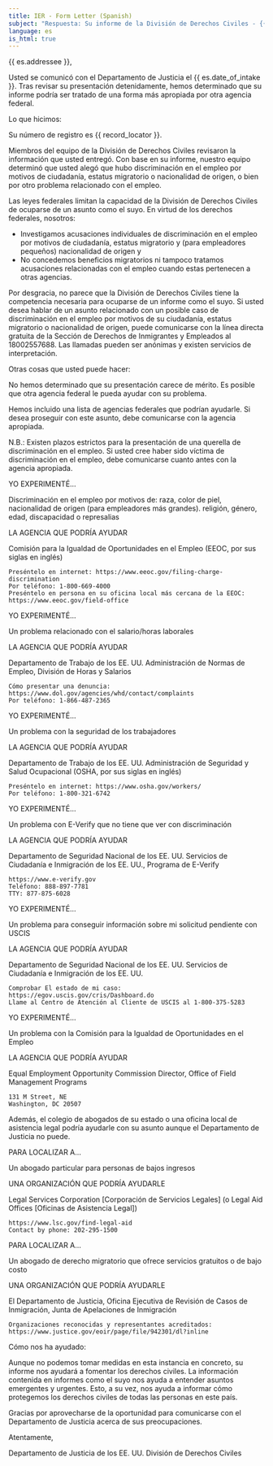 ```yaml
---
title: IER - Form Letter (Spanish)
subject: "Respuesta: Su informe de la División de Derechos Civiles - {{ record_locator }} de la Sección {{ es.section_name }}"
language: es
is_html: true
---
```

{{ es.addressee }},

Usted se comunicó con el Departamento de Justicia el {{ es.date_of_intake }}. Tras revisar su presentación detenidamente, hemos determinado que su informe podría ser tratado de una forma más apropiada por otra agencia federal.


Lo que hicimos:

Su número de registro es {{ record_locator }}.

Miembros del equipo de la División de Derechos Civiles revisaron la información que usted entregó. Con base en su informe, nuestro equipo determinó que usted alegó que hubo discriminación en el empleo por motivos de ciudadanía, estatus migratorio o nacionalidad de origen, o bien por otro problema relacionado con el empleo.

Las leyes federales limitan la capacidad de la División de Derechos Civiles de ocuparse de un asunto como el suyo. En virtud de los derechos federales, nosotros:

  - Investigamos acusaciones individuales de discriminación en el empleo por motivos de ciudadanía, estatus migratorio y (para empleadores pequeños) nacionalidad de origen y
  - No concedemos beneficios migratorios ni tampoco tratamos acusaciones relacionadas con el empleo cuando estas pertenecen a otras agencias.

Por desgracia, no parece que la División de Derechos Civiles tiene la competencia necesaria para ocuparse de un informe como el suyo. Si usted desea hablar de un asunto relacionado con un posible caso de discriminación en el empleo por motivos de su ciudadanía, estatus migratorio o nacionalidad de origen, puede comunicarse con la línea directa gratuita de la Sección de Derechos de Inmigrantes y Empleados al 18002557688. Las llamadas pueden ser anónimas y existen servicios de interpretación.


Otras cosas que usted puede hacer:

No hemos determinado que su presentación carece de mérito. Es posible que otra agencia federal le pueda ayudar con su problema.

Hemos incluido una lista de agencias federales que podrían ayudarle. Si desea proseguir con este asunto, debe comunicarse con la agencia apropiada.

N.B.: Existen plazos estrictos para la presentación de una querella de discriminación en el empleo. Si usted cree haber sido víctima de discriminación en el empleo, debe comunicarse cuanto antes con la agencia apropiada.


YO EXPERIMENTÉ…

Discriminación en el empleo por motivos de: raza, color de piel, nacionalidad de origen (para empleadores más grandes). religión, género, edad, discapacidad o represalias

LA AGENCIA QUE PODRÍA AYUDAR

Comisión para la Igualdad de Oportunidades en el Empleo (EEOC, por sus siglas en inglés)

    Preséntelo en internet: https://www.eeoc.gov/filing-charge-discrimination
    Por teléfono: 1-800-669-4000
    Preséntelo en persona en su oficina local más cercana de la EEOC: https://www.eeoc.gov/field-office


YO EXPERIMENTÉ…

Un problema relacionado con el salario/horas laborales

LA AGENCIA QUE PODRÍA AYUDAR

Departamento de Trabajo de los EE. UU.
Administración de Normas de Empleo, División de Horas y Salarios 

    Cómo presentar una denuncia: https://www.dol.gov/agencies/whd/contact/complaints
    Por teléfono: 1-866-487-2365


YO EXPERIMENTÉ…

Un problema con la seguridad de los trabajadores

LA AGENCIA QUE PODRÍA AYUDAR

Departamento de Trabajo de los EE. UU.
Administración de Seguridad y Salud Ocupacional (OSHA, por sus siglas en inglés) 

    Preséntelo en internet: https://www.osha.gov/workers/
    Por teléfono: 1-800-321-6742


YO EXPERIMENTÉ…

Un problema con E-Verify que no tiene que ver con discriminación

LA AGENCIA QUE PODRÍA AYUDAR

Departamento de Seguridad Nacional de los EE. UU.
Servicios de Ciudadanía e Inmigración de los EE. UU., Programa de E-Verify

    https://www.e-verify.gov
    Teléfono: 888-897-7781
    TTY: 877-875-6028


YO EXPERIMENTÉ…

Un problema para conseguir información sobre mi solicitud pendiente con USCIS

LA AGENCIA QUE PODRÍA AYUDAR

Departamento de Seguridad Nacional de los EE. UU.
Servicios de Ciudadanía e Inmigración de los EE. UU.

    Comprobar El estado de mi caso: https://egov.uscis.gov/cris/Dashboard.do
    Llame al Centro de Atención al Cliente de USCIS al 1-800-375-5283


YO EXPERIMENTÉ…

Un problema con la Comisión para la Igualdad de Oportunidades en el Empleo

LA AGENCIA QUE PODRÍA AYUDAR

Equal Employment Opportunity Commission
Director, Office of Field Management Programs 

    131 M Street, NE 
    Washington, DC 20507


Además, el colegio de abogados de su estado o una oficina local de asistencia legal podría ayudarle con su asunto aunque el Departamento de Justicia no puede.


PARA LOCALIZAR A…

Un abogado particular para personas de bajos ingresos

UNA ORGANIZACIÓN QUE PODRÍA AYUDARLE

Legal Services Corporation [Corporación de Servicios Legales] (o Legal Aid Offices [Oficinas de Asistencia Legal])

    https://www.lsc.gov/find-legal-aid
    Contact by phone: 202-295-1500


PARA LOCALIZAR A…

Un abogado de derecho migratorio que ofrece servicios gratuitos o de bajo costo

UNA ORGANIZACIÓN QUE PODRÍA AYUDARLE

El Departamento de Justicia, Oficina Ejecutiva de Revisión de Casos de Inmigración, Junta de Apelaciones de Inmigración

    Organizaciones reconocidas y representantes acreditados: https://www.justice.gov/eoir/page/file/942301/dl?inline


Cómo nos ha ayudado:

Aunque no podemos tomar medidas en esta instancia en concreto, su informe nos ayudará a fomentar los derechos civiles. La información contenida en informes como el suyo nos ayuda a entender asuntos emergentes y urgentes. Esto, a su vez, nos ayuda a informar cómo protegemos los derechos civiles de todas las personas en este país.

Gracias por aprovecharse de la oportunidad para comunicarse con el Departamento de Justicia acerca de sus preocupaciones.


Atentamente,

Departamento de Justicia de los EE. UU.
División de Derechos Civiles

